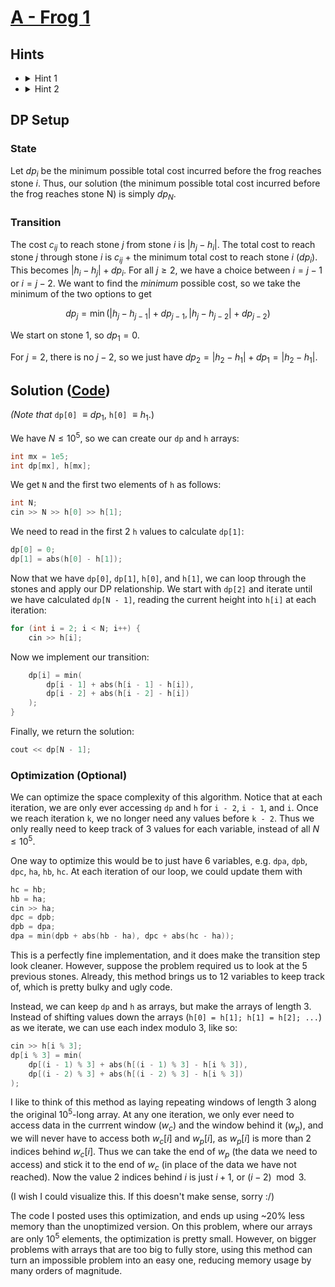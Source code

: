 # [A - Frog 1](https://atcoder.jp/contests/dp/tasks/dp_a)

## Hints
- <details>
    <summary>Hint 1</summary>
    What definition for our state allows the solution to fall into place at <code>dp[N]</code>?
  </details>
- <details>
    <summary>Hint 2</summary>
    If <code>dp[i]</code> is the minimum cost to <code>i</code>, what is the cost to <code>j</code> through <code>i</code> for <code>j = i + 1</code> or <code>j = i + 2</code>? How does this relate to <code>dp[j]</code>?
  </details>

## DP Setup
### State
Let $dp_i$ be the minimum possible total cost incurred before the frog reaches stone $i$. Thus, our solution (the minimum possible total cost incurred before the frog reaches stone N) is simply $dp_N$.

### Transition
The cost $c_{ij}$ to reach stone $j$ from stone $i$ is $|h_j-h_i|$. The total cost to reach stone $j$ through stone $i$ is $c_{ij}$ + the minimum total cost to reach stone $i$ $(dp_i)$. This becomes $|h_i-h_j| + dp_i$. For all $j \geq 2$, we have a choice between $i = j - 1$ or $i = j - 2$. We want to find the *minimum* possible cost, so we take the minimum of the two options to get

$$dp_j = \min(|h_j-h_{j-1}| + dp_{j-1}, |h_j-h_{j-2}| + dp_{j-2})$$

We start on stone 1, so $dp_1 = 0$. 

For $j = 2$, there is no $j-2$, so we just have $dp_2 = |h_2-h_1| + dp_1 = |h_2-h_1|$.

## Solution ([Code](code.cpp))
*(Note that* `dp[0]` $\equiv dp_1$, `h[0]` $\equiv h_1$.)

We have $N \leq 10^5$, so we can create our `dp` and `h` arrays:
```cpp
int mx = 1e5;
int dp[mx], h[mx];
```
We get `N` and the first two elements of `h` as follows:
```cpp
int N;
cin >> N >> h[0] >> h[1];
```
We need to read in the first 2 `h` values to calculate `dp[1]`:
```cpp
dp[0] = 0; 
dp[1] = abs(h[0] - h[1]);
```
Now that we have `dp[0]`, `dp[1]`, `h[0]`, and `h[1]`, we can loop through the stones and apply our DP relationship. We start with `dp[2]` and iterate until we have calculated `dp[N - 1]`, reading the current height into `h[i]` at each iteration:
```cpp
for (int i = 2; i < N; i++) {
	cin >> h[i];
```
Now we implement our transition:
```cpp
	dp[i] = min(
		dp[i - 1] + abs(h[i - 1] - h[i]),
		dp[i - 2] + abs(h[i - 2] - h[i])
	);
}
```
Finally, we return the solution:
```cpp
cout << dp[N - 1];
```
### Optimization (Optional)
We can optimize the space complexity of this algorithm. Notice that at each iteration, we are only ever accessing `dp` and `h` for `i - 2`, `i - 1`, and `i`. Once we reach iteration `k`, we no longer need any values before `k - 2`. Thus we only really need to keep track of 3 values for each variable, instead of all $N \leq 10^5$.

One way to optimize this would be to just have 6 variables, e.g. `dpa`, `dpb`, `dpc`, `ha`, `hb`, `hc`. At each iteration of our loop, we could update them with 
```cpp
hc = hb;
hb = ha;
cin >> ha;
dpc = dpb;
dpb = dpa;
dpa = min(dpb + abs(hb - ha), dpc + abs(hc - ha));
```
This is a perfectly fine implementation, and it does make the transition step look cleaner. However, suppose the problem required us to look at the 5 previous stones. Already, this method brings us to 12 variables to keep track of, which is pretty bulky and ugly code.

Instead, we can keep `dp` and `h` as arrays, but make the arrays of length 3. Instead of shifting values down the arrays (`h[0] = h[1]; h[1] = h[2]; ...`) as we iterate, we can use each index modulo 3, like so:
```cpp
cin >> h[i % 3];
dp[i % 3] = min(
	dp[(i - 1) % 3] + abs(h[(i - 1) % 3] - h[i % 3]),
	dp[(i - 2) % 3] + abs(h[(i - 2) % 3] - h[i % 3])
);
```
I like to think of this method as laying repeating windows of length 3 along the original $10^5$-long array. At any one iteration, we only ever need to access data in the currrent window $(w_c)$ and the window behind it $(w_p)$, and we will never have to access both $w_c[i]$ and $w_p[i]$, as $w_p[i]$ is more than 2 indices behind $w_c[i]$. Thus we can take the end of $w_p$ (the data we need to access) and stick it to the end of $w_c$ (in place of the data we have not reached). Now the value 2 indices behind $i$ is just $i + 1$, or $(i - 2) \mod 3$. 

(I wish I could visualize this. If this doesn't make sense, sorry :/)

The code I posted uses this optimization, and ends up using ~20% less memory than the unoptimized version. On this problem, where our arrays are only $10^5$ elements, the optimization is pretty small. However, on bigger problems with arrays that are too big to fully store, using this method can turn an impossible problem into an easy one, reducing memory usage by many orders of magnitude.
